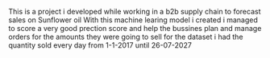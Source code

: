 This is a project i developed while working in a b2b supply chain to forecast sales on Sunflower oil
With this machine learing model i created i managed to score a very good prection score and help the bussines plan  and manage orders for the amounts they were going to sell 
for the dataset i had the quantity sold every day from 1-1-2017 until 26-07-2027
